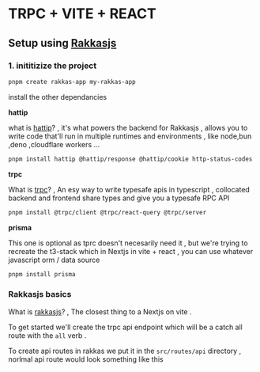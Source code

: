 # TRPC + VITE + REACT 

## Setup using [Rakkasjs](https://rakkasjs.org/guide/what-is-rakkas)

### 1. inititizize the project

```sh
pnpm create rakkas-app my-rakkas-app
```
install the other dependancies 

**hattip**

what is [hattip](https://github.com/hattipjs/hattip)? ,
it's what powers the backend for Rakkasjs , allows you to write code that'll run in multiple runtimes and environments , like node,bun ,deno ,cloudflare workers ... 

```sh
pnpm install hattip @hattip/response @hattip/cookie http-status-codes
```

**trpc**

What is [trpc](https://trpc.io/docs)? , An esy way to write typesafe apis in typescript , collocated backend and frontend share types and give you a typesafe RPC API

```sh
pnpm install @trpc/client @trpc/react-query @trpc/server
```

**prisma**

This one is optional as tprc doesn't necesarily need it , but we're trying to recreate the t3-stack which in Nextjs in vite + react , you can use whatever javascript orm / data source

```sh
pnpm install prisma
```

### Rakkasjs basics

What is [rakkasjs](https://rakkasjs.org/guide/what-is-rakkas)? , The closest thing to a Nextjs on vite .


To get started we'll create the trpc api endpoint which will be a catch all route with the `all` verb .

To create api routes in rakkas we put it in the  `src/routes/api` directory , norlmal api route would look something like this 

